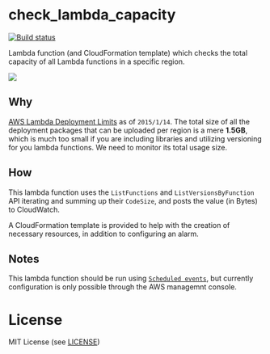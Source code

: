 # check_lambda_capacity

[![Build status](https://circleci.com/gh/ijin/check_lambda_capacity.svg?style=shield&circle-token=:circle-token)](https://circleci.com/gh/ijin/check_lambda_capacity)

Lambda function (and CloudFormation template) which checks the total capacity of all Lambda functions in a specific region.

<a href="https://console.aws.amazon.com/cloudformation/home?region=ap-northeast-1#/stacks/new?stackName=check-lambda-capacity&templateURL=https://s3-ap-northeast-1.amazonaws.com/ijin/aws/lambda/check_lambda_capacity/check_lambda_capacity.template">
<img src="https://s3.amazonaws.com/cloudformation-examples/cloudformation-launch-stack.png"></a>

## Why

[AWS Lambda Deployment Limits](http://docs.aws.amazon.com/lambda/latest/dg/limits.html#limits-list) as of `2015/1/14`.
The total size of all the deployment packages that can be uploaded per region is a mere **1.5GB**, which is much too small if you are including libraries and utilizing versioning for you lambda functions. We need to monitor its total usage size. 

## How

This lambda function uses the `ListFunctions` and `ListVersionsByFunction` API iterating and summing up their `CodeSize`, and posts the value (in Bytes) to CloudWatch.

A CloudFormation template is provided to help with the creation of necessary resources, in addition to configuring an alarm.

## Notes

This lambda function should be run using [`Scheduled events`](http://docs.aws.amazon.com/lambda/latest/dg/with-scheduled-events.html), but currently configuration is only possible through the AWS managemnt console.

# License

MIT License (see [LICENSE](https://github.com/ijin/check_lambda_capacity/blob/master/LICENSE))
